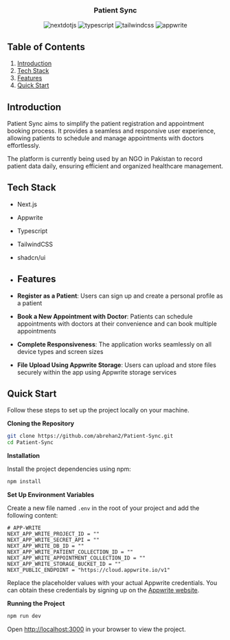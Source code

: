 <div align="center">
  <h3 align="center">Patient Sync</h3>
   <div>
    <img src="https://img.shields.io/badge/-Next_JS-black?style=for-the-badge&logoColor=white&logo=nextdotjs&color=000000" alt="nextdotjs" />
    <img src="https://img.shields.io/badge/-TypeScript-black?style=for-the-badge&logoColor=white&logo=typescript&color=3178C6" alt="typescript" />
    <img src="https://img.shields.io/badge/-Tailwind_CSS-black?style=for-the-badge&logoColor=white&logo=tailwindcss&color=06B6D4" alt="tailwindcss" />
    <img src="https://img.shields.io/badge/-Appwrite-black?style=for-the-badge&logoColor=white&logo=appwrite&color=FD366E" alt="appwrite" />
  </div>
</div>

## <a name="table">Table of Contents</a>

1. [Introduction](#introduction)
2. [Tech Stack](#tech-stack)
3. [Features](#features)
4. [Quick Start](#quick-start)

## <a name="introduction">Introduction</a>

Patient Sync aims to simplify the patient registration and appointment booking process. It provides a seamless and responsive user experience, allowing patients to schedule and manage appointments with doctors effortlessly.

The platform is currently being used by an NGO in Pakistan to record patient data daily, ensuring efficient and organized healthcare management.

## <a name="tech-stack">Tech Stack</a>

- Next.js
- Appwrite
- Typescript
- TailwindCSS
- shadcn/ui

- ## <a name="features">Features</a>

- **Register as a Patient**: Users can sign up and create a personal profile as a patient

- **Book a New Appointment with Doctor**: Patients can schedule appointments with doctors at their convenience and can book multiple appointments

- **Complete Responsiveness**: The application works seamlessly on all device types and screen sizes

- **File Upload Using Appwrite Storage**: Users can upload and store files securely within the app using Appwrite storage services

## <a name="quick-start">Quick Start</a>

Follow these steps to set up the project locally on your machine.

**Cloning the Repository**

```bash
git clone https://github.com/abrehan2/Patient-Sync.git
cd Patient-Sync
```

**Installation**

Install the project dependencies using npm:

```bash
npm install
```

**Set Up Environment Variables**

Create a new file named `.env` in the root of your project and add the following content:

```env
# APP-WRITE
NEXT_APP_WRITE_PROJECT_ID = ""
NEXT_APP_WRITE_SECRET_API = ""
NEXT_APP_WRITE_DB_ID = ""
NEXT_APP_WRITE_PATIENT_COLLECTION_ID = ""
NEXT_APP_WRITE_APPOINTMENT_COLLECTION_ID = ""
NEXT_APP_WRITE_STORAGE_BUCKET_ID = ""
NEXT_PUBLIC_ENDPOINT = "https://cloud.appwrite.io/v1"
```
Replace the placeholder values with your actual Appwrite credentials. You can obtain these credentials by signing up on the [Appwrite website](https://appwrite.io/).

**Running the Project**

```bash
npm run dev
```

Open [http://localhost:3000](http://localhost:3000) in your browser to view the project.
